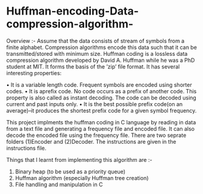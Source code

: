 # Huffman-encoding-Data-compression-algorithm-

Overview :- Assume that the data consists of stream of symbols from a finite alphabet. Compression algorithms encode this data such that it can be transmitted/stored with minimum size. Huffman coding is a lossless data compression algorithm developed by David A. Huffman while he was a PhD student at MIT. It forms the basis of the ’zip’ file format. It has several interesting properties:

• It is a variable length code. Frequent symbols are encoded using shorter codes.
• It is aprefix code. No code occurs as a prefix of another code. This property is also called as instant decoding. The code can be decoded using current and past inputs only.
• It is the best possible prefix code(on an average)–it produces the shortest prefix code for a given symbol frequency.

This project implments the huffman coding in C language by reading in data from a text file and generating a frequency file and encoded file. It can also decode the encoded file using the frequency file. There are two seprate folders (1)Encoder and (2)Decoder. The instructions are given in the instructions file.

Things that I learnt from implementing this algorithm are :-
1. Binary heap (to be used as a priority queue)
2. Huffman algorithm (especially Huffman tree creation)
3. File handling and manipulation in C
